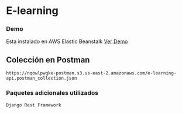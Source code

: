 # E-learning 
### Demo

Esta instalado en AWS Elastic Beanstalk [Ver Demo](http://elearningapi-env.eba-yrjmibxw.us-east-2.elasticbeanstalk.com/)

## Colección en Postman
```https://nqowlpwqke-postman.s3.us-east-2.amazonaws.com/e-learning-api.postman_collection.json```

### Paquetes adicionales utilizados

`Django Rest Framework`

